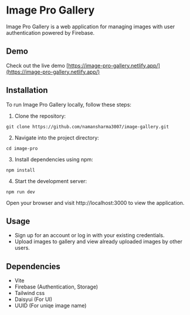 # Image Pro Gallery

Image Pro Gallery is a web application for managing images with user authentication powered by Firebase.

## Demo

Check out the live demo [https://image-pro-gallery.netlify.app/](https://image-pro-gallery.netlify.app/)

## Installation

To run Image Pro Gallery locally, follow these steps:

1. Clone the repository:

```
git clone https://github.com/namansharma3007/image-gallery.git
```

2. Navigate into the project directory:

```
cd image-pro
```

3. Install dependencies using npm:

```
npm install
```

4. Start the development server:

```
npm run dev
```

Open your browser and visit http://localhost:3000 to view the application.

## Usage
* Sign up for an account or log in with your existing credentials.
* Upload images to gallery and view already uploaded images by other users.

## Dependencies
* Vite
* Firebase (Authentication, Storage)
* Tailwind css
* Daisyui (For UI)
* UUID (For uniqe image name)